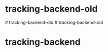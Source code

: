 # tracking-backend-old
#   t r a c k i n g - b a c k e n d - o l d  
 # tracking-backend-old
# tracking-backend
